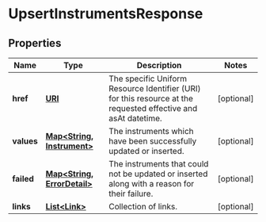 

# UpsertInstrumentsResponse

## Properties

Name | Type | Description | Notes
------------ | ------------- | ------------- | -------------
**href** | [**URI**](URI.md) | The specific Uniform Resource Identifier (URI) for this resource at the requested effective and asAt datetime. |  [optional]
**values** | [**Map&lt;String, Instrument&gt;**](Instrument.md) | The instruments which have been successfully updated or inserted. |  [optional]
**failed** | [**Map&lt;String, ErrorDetail&gt;**](ErrorDetail.md) | The instruments that could not be updated or inserted along with a reason for their failure. |  [optional]
**links** | [**List&lt;Link&gt;**](Link.md) | Collection of links. |  [optional]



